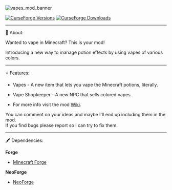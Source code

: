 ![vapes_mod_banner](https://github.com/user-attachments/assets/6a8d51b6-c2ac-4279-be42-1a38cae9fbff)

[![CurseForge Versions](https://cf.way2muchnoise.eu/versions/1253084.svg)](https://www.curseforge.com/minecraft/mc-mods/thedragons-vapes)
[![CurseForge Downloads](https://cf.way2muchnoise.eu/short_1253084_downloads.svg)](https://www.curseforge.com/minecraft/mc-mods/thedragons-vapes) 

---

📖 About:


Wanted to vape in Minecraft? This is your mod!

Introducing a new way to manage potion effects by using vapes of various colors.

---

⭐ Features:


- Vapes - A new item that lets you vape the Minecraft potions, literally.
- Vape Shopkeeper - A new NPC that sells colored vapes.

- For more info visit the mod [Wiki](https://github.com/TheDragonSkull/Vapes-Mod/wiki).

 You can comment on your ideas and maybe I'll end up including them in the mod.     
 If you find bugs please report so I can try to fix them.

 ---

🖋 Dependencies:

**Forge**

- [Minecraft Forge](https://files.minecraftforge.net/net/minecraftforge/forge/)

**NeoForge**

- [NeoForge](https://projects.neoforged.net/neoforged/neoforge)
